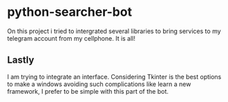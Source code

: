 # python-searcher-bot
On this project i tried to intergrated several libraries to bring services to my telegram account from my cellphone. It is all!

## Lastly
I am trying to integrate an interface. Considering Tkinter is the best options to make a windows avoiding such complications like learn a new framework, I prefer to be simple with this part of the bot.
